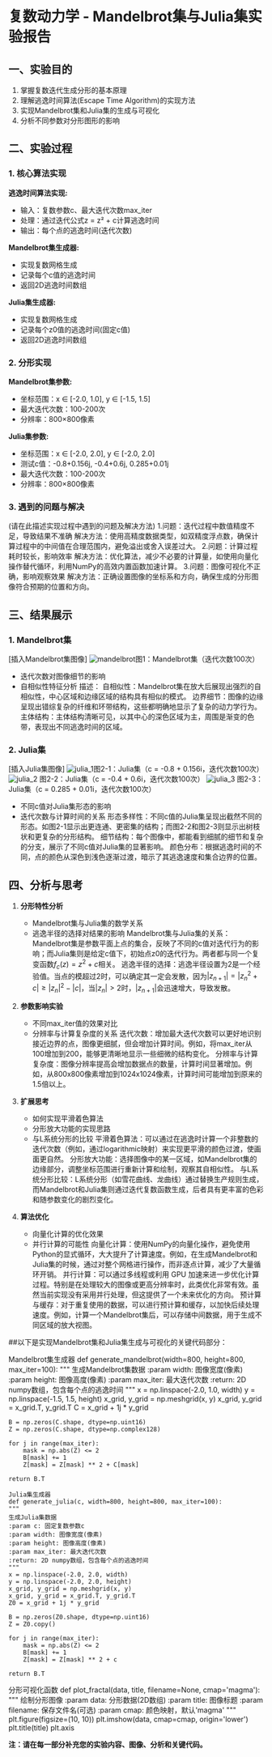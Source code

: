 # 复数动力学 - Mandelbrot集与Julia集实验报告

## 一、实验目的

1. 掌握复数迭代生成分形的基本原理
2. 理解逃逸时间算法(Escape Time Algorithm)的实现方法
3. 实现Mandelbrot集和Julia集的生成与可视化
4. 分析不同参数对分形图形的影响

## 二、实验过程

### 1. 核心算法实现

**逃逸时间算法实现:**
- 输入：复数参数c、最大迭代次数max_iter
- 处理：通过迭代公式z = z² + c计算逃逸时间
- 输出：每个点的逃逸时间(迭代次数)

**Mandelbrot集生成器:**
- 实现复数网格生成
- 记录每个c值的逃逸时间
- 返回2D逃逸时间数组

**Julia集生成器:**
- 实现复数网格生成
- 记录每个z0值的逃逸时间(固定c值)
- 返回2D逃逸时间数组

### 2. 分形实现

**Mandelbrot集参数:**
- 坐标范围：x ∈ [-2.0, 1.0], y ∈ [-1.5, 1.5]
- 最大迭代次数：100-200次
- 分辨率：800×800像素

**Julia集参数:**
- 坐标范围：x ∈ [-2.0, 2.0], y ∈ [-2.0, 2.0]
- 测试c值：-0.8+0.156j, -0.4+0.6j, 0.285+0.01j
- 最大迭代次数：100-200次
- 分辨率：800×800像素

### 3. 遇到的问题与解决

(请在此描述实现过程中遇到的问题及解决方法)
1.问题：迭代过程中数值精度不足，导致结果不准确
解决方法：使用高精度数据类型，如双精度浮点数，确保计算过程中的中间值在合理范围内，避免溢出或舍入误差过大。
2.问题：计算过程耗时较长，影响效率
解决方法：优化算法，减少不必要的计算量，如使用向量化操作替代循环，利用NumPy的高效内置函数加速计算。
3.问题：图像可视化不正确，影响观察效果
解决方法：正确设置图像的坐标系和方向，确保生成的分形图像符合预期的位置和方向。

## 三、结果展示

### 1. Mandelbrot集
[插入Mandelbrot集图像]
![mandelbrot](https://github.com/user-attachments/assets/a8547cdc-b9e3-41fa-87f0-6885c68804a0)图1：Mandelbrot集（迭代次数100次）

- 迭代次数对图像细节的影响
- 自相似性特征分析
描述：
自相似性：Mandelbrot集在放大后展现出强烈的自相似性，中心区域和边缘区域的结构具有相似的模式。
边界细节：图像的边缘呈现出错综复杂的纤维和环带结构，这些都明确地显示了复杂的动力学行为。
主体结构：主体结构清晰可见，以其中心的深色区域为主，周围是渐变的色带，表现出不同逃逸时间的区域。

### 2. Julia集 
[插入Julia集图像]
![julia_1](https://github.com/user-attachments/assets/b163cf32-e5ff-4624-ae13-22146aab31e5)图2-1：Julia集（c = -0.8 + 0.156i，迭代次数100次）
![julia_2](https://github.com/user-attachments/assets/68f040da-2c32-484a-8a28-c8ab96085af2)
图2-2：Julia集（c = -0.4 + 0.6i，迭代次数100次）
![julia_3](https://github.com/user-attachments/assets/8103eaa1-bdca-4777-9fb0-fef278679de1)
图2-3：Julia集（c = 0.285 + 0.01i，迭代次数100次）

- 不同c值对Julia集形态的影响
- 迭代次数与计算时间的关系
形态多样性：不同c值的Julia集呈现出截然不同的形态。如图2-1显示出更连通、更密集的结构；而图2-2和图2-3则显示出树枝状和更复杂的分形结构。
细节结构：每个图像中，都能看到细腻的细节和复杂的分支，展示了不同c值对Julia集的显著影响。
颜色分布：根据逃逸时间的不同，点的颜色从深色到浅色逐渐过渡，暗示了其逃逸速度和集合边界的位置。


## 四、分析与思考

1. **分形特性分析**
   - Mandelbrot集与Julia集的数学关系
   - 逃逸半径的选择对结果的影响
Mandelbrot集与Julia集的关系：Mandelbrot集是参数平面上点的集合，反映了不同的c值对迭代行为的影响；而Julia集则是给定c值下，初始点z0的迭代行为。两者都与同一个复变函数$f_c(z) = z^2 + c$相关。
逃逸半径的选择：逃逸半径设置为2是一个经验值。当点的模超过2时，可以确定其一定会发散，因为$|z_{n+1}| = |z_n^2 + c| \geq |z_n|^2 - |c|$，当$|z_n| > 2$时，$|z_{n+1}|$会迅速增大，导致发散。

2. **参数影响实验**
   - 不同max_iter值的效果对比
   - 分辨率与计算复杂度的关系
迭代次数：增加最大迭代次数可以更好地识别接近边界的点，图像更细腻，但会增加计算时间。例如，将max_iter从100增加到200，能够更清晰地显示一些细微的结构变化。
分辨率与计算复杂度：图像分辨率提高会增加数据点的数量，计算时间显著增加。例如，从800x800像素增加到1024x1024像素，计算时间可能增加到原来的1.5倍以上。

3. **扩展思考**
   - 如何实现平滑着色算法
   - 分形放大功能的实现思路
   - 与L系统分形的比较
平滑着色算法：可以通过在逃逸时计算一个非整数的迭代次数（例如，通过logarithmic映射）来实现更平滑的颜色过渡，使画面更自然。
分形放大功能：选择图像中的某一区域，如Mandelbrot集的边缘部分，调整坐标范围进行重新计算和绘制，观察其自相似性。
与L系统分形比较：L系统分形（如雪花曲线、龙曲线）通过替换生产规则生成，而Mandelbrot和Julia集则通过迭代复数函数生成，后者具有更丰富的色彩和随参数变化的剧烈变化。

4. **算法优化**
   - 向量化计算的优化效果
   - 并行计算的可能性
向量化计算：使用NumPy的向量化操作，避免使用Python的显式循环，大大提升了计算速度。例如，在生成Mandelbrot和Julia集的时候，通过对整个网格进行操作，而非逐点计算，减少了大量循环开销。
并行计算：可以通过多线程或利用 GPU 加速来进一步优化计算过程。特别是在处理较大的图像或更高分辨率时，此类优化非常有效。虽然当前实现没有采用并行处理，但这提供了一个未来优化的方向。
预计算与缓存：对于重复使用的数据，可以进行预计算和缓存，以加快后续处理速度。例如，计算一个Mandelbrot集后，可以存储中间数据，用于生成不同区域的放大视图。

##以下是实现Mandelbrot集和Julia集生成与可视化的关键代码部分：

Mandelbrot集生成器
def generate_mandelbrot(width=800, height=800, max_iter=100):
    """
    生成Mandelbrot集数据
    :param width: 图像宽度(像素)
    :param height: 图像高度(像素)
    :param max_iter: 最大迭代次数
    :return: 2D numpy数组，包含每个点的逃逸时间
    """
    x = np.linspace(-2.0, 1.0, width)
    y = np.linspace(-1.5, 1.5, height)
    x_grid, y_grid = np.meshgrid(x, y)
    x_grid, y_grid = x_grid.T, y_grid.T
    C = x_grid + 1j * y_grid

    B = np.zeros(C.shape, dtype=np.uint16)
    Z = np.zeros(C.shape, dtype=np.complex128)

    for j in range(max_iter):
        mask = np.abs(Z) <= 2
        B[mask] += 1
        Z[mask] = Z[mask] ** 2 + C[mask]

    return B.T

    Julia集生成器
    def generate_julia(c, width=800, height=800, max_iter=100):
    """
    生成Julia集数据
    :param c: 固定复数参数c
    :param width: 图像宽度(像素)
    :param height: 图像高度(像素)
    :param max_iter: 最大迭代次数
    :return: 2D numpy数组，包含每个点的逃逸时间
    """
    x = np.linspace(-2.0, 2.0, width)
    y = np.linspace(-2.0, 2.0, height)
    x_grid, y_grid = np.meshgrid(x, y)
    x_grid, y_grid = x_grid.T, y_grid.T
    Z0 = x_grid + 1j * y_grid

    B = np.zeros(Z0.shape, dtype=np.uint16)
    Z = Z0.copy()

    for j in range(max_iter):
        mask = np.abs(Z) <= 2
        B[mask] += 1
        Z[mask] = Z[mask] ** 2 + c

    return B.T

分形可视化函数
def plot_fractal(data, title, filename=None, cmap='magma'):
    """
    绘制分形图像
    :param data: 分形数据(2D数组)
    :param title: 图像标题
    :param filename: 保存文件名(可选)
    :param cmap: 颜色映射，默认'magma'
    """
    plt.figure(figsize=(10, 10))
    plt.imshow(data, cmap=cmap, origin='lower')
    plt.title(title)
    plt.axis



**注：请在每一部分补充您的实验内容、图像、分析和关键代码。**
